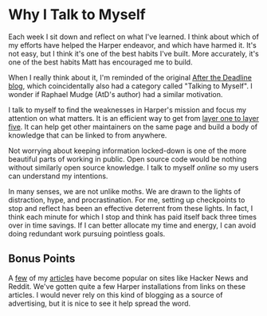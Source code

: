 # Why I Talk to Myself

Each week I sit down and reflect on what I've learned. I think about which of my efforts have helped the Harper endeavor, and which have harmed it. It's not easy, but I think it's one of the best habits I've built. More accurately, it's one of the best habits Matt has encouraged me to build.

When I really think about it, I'm reminded of the original [After the Deadline blog](https://blog.afterthedeadline.com/), which coincidentally also had a category called "Talking to Myself". I wonder if Raphael Mudge (AtD's author) had a similar motivation.

I talk to myself to find the weaknesses in Harper's mission and focus my attention on what matters. It is an efficient way to get from [layer one to layer five](https://ma.tt/2025/05/sharing-levels/). It can help get other maintainers on the same page and build a body of knowledge that can be linked to from anywhere.

Not worrying about keeping information locked-down is one of the more beautiful parts of working in public. Open source code would be nothing without similarly open source knowledge. I talk to myself _online_ so my users can understand my intentions. 

In many senses, we are not unlike moths. We are drawn to the lights of distraction, hype, and procrastination. For me, setting up checkpoints to stop and reflect has been an effective deterrent from these lights. In fact, I think each minute for which I stop and think has paid itself back three times over in time savings. If I can better allocate my time and energy, I can avoid doing redundant work pursuing pointless goals.

## Bonus Points

A [few](./markov_chains_are_the_original_language_models) of my [articles](./local-first_software_is_easier_to_scale) have become popular on sites like Hacker News and Reddit. We've gotten quite a few Harper installations from links on these articles. I would never rely on this kind of blogging as a source of advertising, but it is nice to see it help spread the word.
